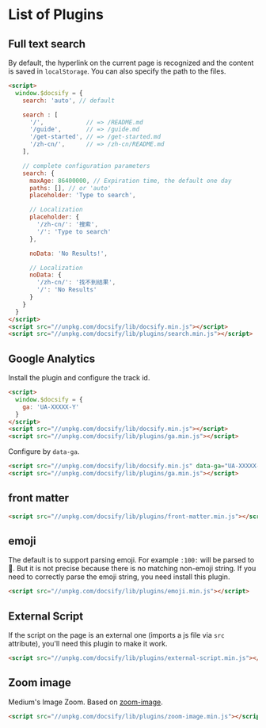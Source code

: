 # List of Plugins

## Full text search

By default, the hyperlink on the current page is recognized and the content is saved in `localStorage`. You can also specify the path to the files.


```html
<script>
  window.$docsify = {
    search: 'auto', // default

    search : [
      '/',            // => /README.md
      '/guide',       // => /guide.md
      '/get-started', // => /get-started.md
      '/zh-cn/',      // => /zh-cn/README.md
    ],

    // complete configuration parameters
    search: {
      maxAge: 86400000, // Expiration time, the default one day
      paths: [], // or 'auto'
      placeholder: 'Type to search',

      // Localization
      placeholder: {
        '/zh-cn/': '搜索',
        '/': 'Type to search'
      },

      noData: 'No Results!',

      // Localization
      noData: {
        '/zh-cn/': '找不到结果',
        '/': 'No Results'
      }
    }
  }
</script>
<script src="//unpkg.com/docsify/lib/docsify.min.js"></script>
<script src="//unpkg.com/docsify/lib/plugins/search.min.js"></script>
```

## Google Analytics

Install the plugin and configure the track id.

```html
<script>
  window.$docsify = {
    ga: 'UA-XXXXX-Y'
  }
</script>
<script src="//unpkg.com/docsify/lib/docsify.min.js"></script>
<script src="//unpkg.com/docsify/lib/plugins/ga.min.js"></script>
```

Configure by `data-ga`.

```html
<script src="//unpkg.com/docsify/lib/docsify.min.js" data-ga="UA-XXXXX-Y"></script>
<script src="//unpkg.com/docsify/lib/plugins/ga.min.js"></script>
```

## front matter

```html
<script src="//unpkg.com/docsify/lib/plugins/front-matter.min.js"></script>
```

## emoji

The default is to support parsing emoji. For example `:100:` will be parsed to :100:. But it is not precise because there is no matching non-emoji string. If you need to correctly parse the emoji string, you need install this plugin.

```html
<script src="//unpkg.com/docsify/lib/plugins/emoji.min.js"></script>
```

## External Script

If the script on the page is an external one (imports a js file via `src` attribute), you'll need this plugin to make it work.

```html
<script src="//unpkg.com/docsify/lib/plugins/external-script.min.js"></script>
```

## Zoom image

Medium's Image Zoom. Based on [zoom-image](https://github.com/egoist/zoom-image).

```html
<script src="//unpkg.com/docsify/lib/plugins/zoom-image.min.js"></script>
```
